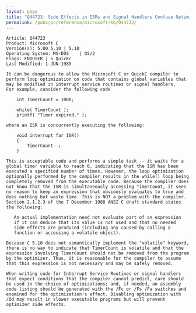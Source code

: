 ```yaml
---
layout: page
title: "Q44723: Side Effects in ISRs and Signal Handlers Confuse Optimizer"
permalink: /pubs/pc/reference/microsoft/kb/Q44723/
---
```


	Article: Q44723
	Product: Microsoft C
	Version(s): 5.00 5.10 | 5.10
	Operating System: MS-DOS    | OS/2
	Flags: ENDUSER | S_QuicKc
	Last Modified: 1-JUN-1989
	
	It can be dangerous to allow the Microsoft C or QuickC compiler to
	perform loop optimization on code that contains global variables that
	may be modified in interrupt service routines or signal handlers.
	For example, consider the following code
	
	    int TimerCount = 1000;
	
	    while( TimerCount );
	    printf( "Timer expired." );
	
	where an ISR is concurrently executing the following:
	
	    void interrupt far ISR()
	    {
	        TimerCount--;
	    }
	
	This is acceptable code and performs a simple task -- it waits for a
	global timer variable to reach 0, indicating that the ISR has been
	executed a specified number of times. However, the loop optimization
	optionally performed by the compiler results in the while() loop being
	completely removed from the executable code. Because the compiler does
	not know that the ISR is simultaneously accessing TimerCount, it sees
	no reason to keep an expression that obviously evaluates to true and
	does nothing but waste time. This is NOT a problem with the compiler.
	Section 2.1.2.3 of the 7 December 1988 ANSI C draft standard states
	the following:
	
	   An actual implementation need not evaluate part of an expression
	   if it can deduce that its value is not used and that no needed
	   side effects are produced (including any caused by calling a
	   function or accessing a volatile object).
	
	Because C 5.10 does not semantically implement the "volatile" keyword,
	there is no way to indicate that TimerCount is volatile and that the
	expression involving TimerCount should not be removed from the program
	by the optimizer. Thus, it is reasonable for the compiler to assume
	that this expression is not necessary and may be safely removed.
	
	When writing code for Interrupt Service Routines or signal handlers
	that expect conditions that the compiler cannot predict, care should
	be used in the choice of optimizations; and, if needed, an assembly
	code listing should be generated with the /Fc or /Fs /Fa switches and
	examined for the optimization's effect. Disabling optimization with
	/Od may result in slower executable programs but will prevent
	optimizer side effects.
